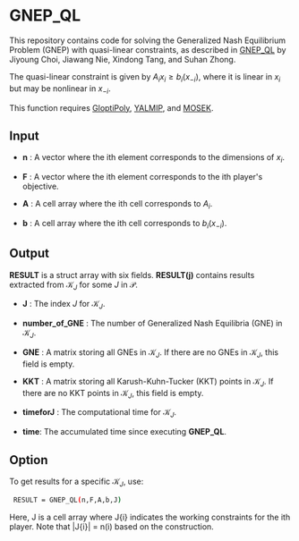 # GNEP_QL

This repository contains code for solving the Generalized Nash Equilibrium Problem (GNEP) with quasi-linear constraints, as described in [GNEP_QL](https://arxiv.org/abs/2405.03926) by Jiyoung Choi, Jiawang Nie, Xindong Tang, and Suhan Zhong.

The quasi-linear constraint is given by $A_i x_i \geq b_i(x_{-i})$, where it is linear in $x_i$ but may be nonlinear in $x_{-i}$. 
 
This function requires [GloptiPoly](https://homepages.laas.fr/henrion/software/gloptipoly3/), [YALMIP](https://yalmip.github.io/), and [MOSEK](https://www.mosek.com/).

## Input

- __n__ : A vector where the ith element corresponds to the dimensions of $x_i$.
  
- __F__ : A vector where the ith element corresponds to the ith player's objective.
  
- __A__ : A cell array where the ith cell corresponds to $A_i$.
  
- __b__ : A cell array where the ith cell corresponds to $b_i(x_{-i})$.

## Output

__RESULT__ is a struct array with six fields. __RESULT(j)__ contains results extracted from $\mathcal{K}_J$ for some $J$ in $\mathcal{P}$.

- __J__ : The index $J$ for $\mathcal{K}_J$.
  
- __number_of_GNE__ : The number of Generalized Nash Equilibria (GNE) in $\mathcal{K}_J$.
  
- __GNE__ : A matrix storing all GNEs in $\mathcal{K}_J$. If there are no GNEs in $\mathcal{K}_J$, this field is empty.
  
- __KKT__ : A matrix storing all Karush-Kuhn-Tucker (KKT) points in $\mathcal{K}_J$. If there are no KKT points in $\mathcal{K}_J$, this field is empty.
  
- __timeforJ__ : The computational time for $\mathcal{K}_J$.
  
- __time__: The accumulated time since executing __GNEP_QL__.

## Option

To get results for a specific $\mathcal{K}_J$, use:
```bash
 RESULT = GNEP_QL(n,F,A,b,J)
```
Here, J is a cell array where J{i} indicates the working constraints for the ith player. Note that |J{i}| = n(i) based on the construction.


